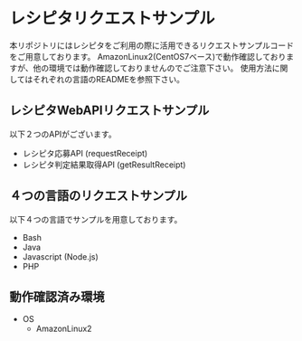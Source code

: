 # レシピタリクエストサンプル
本リポジトリにはレシピタをご利用の際に活用できるリクエストサンプルコードをご用意しております。
AmazonLinux2(CentOS7ベース)で動作確認しておりますが、他の環境では動作確認しておりませんのでご注意下さい。
使用方法に関してはそれぞれの言語のREADMEを参照下さい。
## レシピタWebAPIリクエストサンプル
以下２つのAPIがございます。
- レシピタ応募API (requestReceipt)
- レシピタ判定結果取得API (getResultReceipt)
## ４つの言語のリクエストサンプル
以下４つの言語でサンプルを用意しております。
- Bash
- Java
- Javascript (Node.js)
- PHP
## 動作確認済み環境
- OS
  - AmazonLinux2